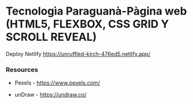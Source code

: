 # Tecnologìa Paraguanà-Pàgina web (HTML5, FLEXBOX, CSS GRID Y SCROLL REVEAL)


Deploy Netlify https://unruffled-kirch-476ed5.netlify.app/



### Resources

- Pexels -  https://www.pexels.com/

- unDraw - https://undraw.co/
